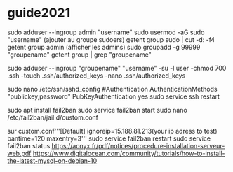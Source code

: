 # guide2021





sudo adduser --ingroup admin "username" 
sudo usermod -aG sudo "username" (ajouter au groupe sudoers)
getent group sudo | cut -d: -f4
getent group admin (afficher les admins)
sudo groupadd -g 99999 "groupename"
getent group | grep "groupename"

sudo adduser --ingroup "groupename" "username"
-su -l user
-chmod 700 .ssh
-touch .ssh/authorized_keys 
-nano .ssh/authorized_keys

sudo nano /etc/ssh/sshd_config 
#Authentication
AuthenticationMethods "publickey,password"
PubKeyAuthentication yes
sudo service ssh restart

sudo apt install fail2ban
sudo service fail2ban start
sudo nano /etc/fail2ban/jail.d/custom.conf

sur custom.conf'''[Default]
ignoreip=15.188.81.213(your ip adress to test)
bantime=120	
maxentry=3'''
sudo service fail2ban restart
sudo service fail2ban status
https://aonyx.fr/pdf/notices/procedure-installation-serveur-web.pdf
https://www.digitalocean.com/community/tutorials/how-to-install-the-latest-mysql-on-debian-10
